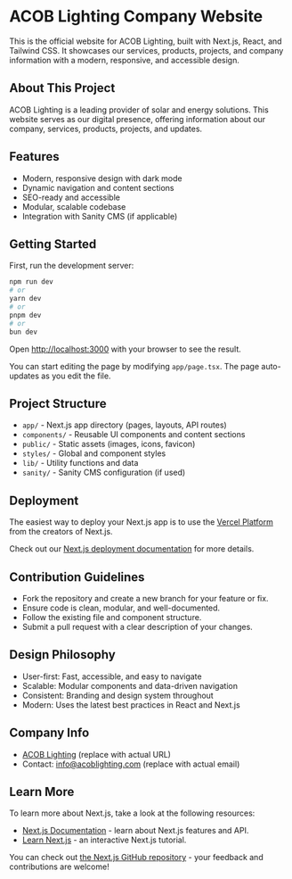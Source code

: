 # ACOB Lighting Company Website

This is the official website for ACOB Lighting, built with Next.js, React, and Tailwind CSS. It showcases our services, products, projects, and company information with a modern, responsive, and accessible design.

## About This Project

ACOB Lighting is a leading provider of solar and energy solutions. This website serves as our digital presence, offering information about our company, services, products, projects, and updates.

## Features
- Modern, responsive design with dark mode
- Dynamic navigation and content sections
- SEO-ready and accessible
- Modular, scalable codebase
- Integration with Sanity CMS (if applicable)

## Getting Started

First, run the development server:

```bash
npm run dev
# or
yarn dev
# or
pnpm dev
# or
bun dev
```

Open [http://localhost:3000](http://localhost:3000) with your browser to see the result.

You can start editing the page by modifying `app/page.tsx`. The page auto-updates as you edit the file.

## Project Structure
- `app/` - Next.js app directory (pages, layouts, API routes)
- `components/` - Reusable UI components and content sections
- `public/` - Static assets (images, icons, favicon)
- `styles/` - Global and component styles
- `lib/` - Utility functions and data
- `sanity/` - Sanity CMS configuration (if used)

## Deployment

The easiest way to deploy your Next.js app is to use the [Vercel Platform](https://vercel.com/new?utm_medium=default-template&filter=next.js&utm_source=create-next-app&utm_campaign=create-next-app-readme) from the creators of Next.js.

Check out our [Next.js deployment documentation](https://nextjs.org/docs/app/building-your-application/deploying) for more details.

## Contribution Guidelines
- Fork the repository and create a new branch for your feature or fix.
- Ensure code is clean, modular, and well-documented.
- Follow the existing file and component structure.
- Submit a pull request with a clear description of your changes.

## Design Philosophy
- User-first: Fast, accessible, and easy to navigate
- Scalable: Modular components and data-driven navigation
- Consistent: Branding and design system throughout
- Modern: Uses the latest best practices in React and Next.js

## Company Info
- [ACOB Lighting](https://acoblighting.com) (replace with actual URL)
- Contact: info@acoblighting.com (replace with actual email)

## Learn More

To learn more about Next.js, take a look at the following resources:

- [Next.js Documentation](https://nextjs.org/docs) - learn about Next.js features and API.
- [Learn Next.js](https://nextjs.org/learn) - an interactive Next.js tutorial.

You can check out [the Next.js GitHub repository](https://github.com/vercel/next.js) - your feedback and contributions are welcome!

